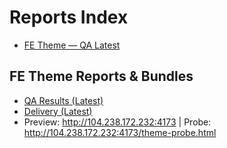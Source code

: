# Reports Index
- [FE Theme — QA Latest](./FE-THEME-QA-LATEST.md)
<!-- FE_THEME_REPORTS_START -->
## FE Theme Reports & Bundles

- [QA Results (Latest)](FE-THEME-QA-LATEST.md)
- [Delivery (Latest)](FE-THEME-DELIVERY-LATEST.md)
- Preview: http://104.238.172.232:4173  |  Probe: http://104.238.172.232:4173/theme-probe.html
<!-- FE_THEME_REPORTS_END -->
